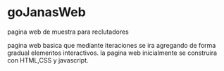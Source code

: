 # goJanasWeb
pagina web de muestra para reclutadores

pagina web basica que mediante iteraciones se  ira agregando de forma gradual elementos interactivos. la pagina web inicialmente se construira con HTML,CSS y javascript.
